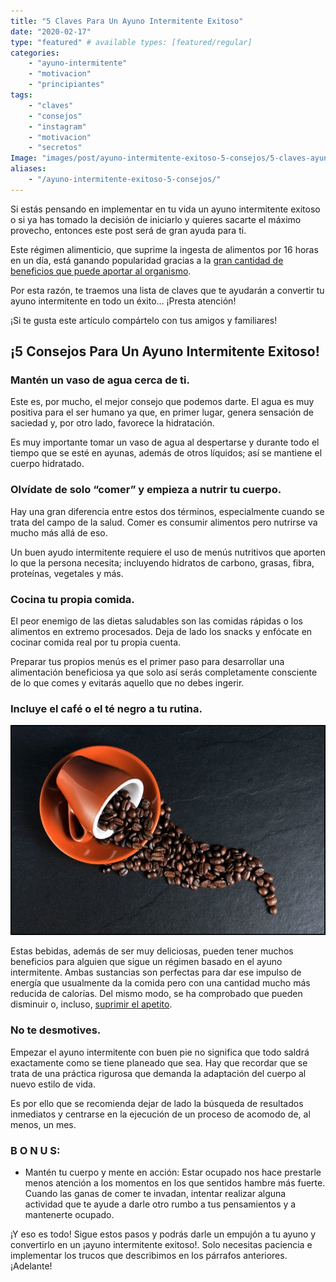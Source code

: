 ```yaml
---
title: "5 Claves Para Un Ayuno Intermitente Exitoso"
date: "2020-02-17"
type: "featured" # available types: [featured/regular]
categories:
    - "ayuno-intermitente"
    - "motivacion"
    - "principiantes"
tags:
    - "claves"
    - "consejos"
    - "instagram"
    - "motivacion"
    - "secretos"
Image: "images/post/ayuno-intermitente-exitoso-5-consejos/5-claves-ayuno-intermitente-exitoso.jpg"
aliases:
    - "/ayuno-intermitente-exitoso-5-consejos/"
---
```


Si estás pensando en implementar en tu vida un ayuno intermitente exitoso o si ya has tomado la decisión de iniciarlo y quieres sacarte el máximo provecho, entonces este post será de gran ayuda para ti.

Este régimen alimenticio, que suprime la ingesta de alimentos por 16 horas en un día, está ganando popularidad gracias a la [gran cantidad de beneficios que puede aportar al organismo](https://ayunointermitente.blog/4-beneficios-del-ayuno-intermitente/).

Por esta razón, te traemos una lista de claves que te ayudarán a convertir tu ayuno intermitente en todo un éxito… ¡Presta atención!

¡Si te gusta este artículo compártelo con tus amigos y familiares!

## ¡5 Consejos Para Un Ayuno Intermitente Exitoso!

### Mantén un vaso de agua cerca de ti.

Este es, por mucho, el mejor consejo que podemos darte. El agua es muy positiva para el ser humano ya que, en primer lugar, genera sensación de saciedad y, por otro lado, favorece la hidratación.

Es muy importante tomar un vaso de agua al despertarse y durante todo el tiempo que se esté en ayunas, además de otros líquidos; así se mantiene el cuerpo hidratado.

### Olvídate de solo “comer” y empieza a nutrir tu cuerpo.

Hay una gran diferencia entre estos dos términos, especialmente cuando se trata del campo de la salud. Comer es consumir alimentos pero nutrirse va mucho más allá de eso.

Un buen ayudo intermitente requiere el uso de menús nutritivos que aporten lo que la persona necesita; incluyendo hidratos de carbono, grasas, fibra, proteínas, vegetales y más.

<script async src="https://pagead2.googlesyndication.com/pagead/js/adsbygoogle.js"></script>

<script>(adsbygoogle = window.adsbygoogle || []).push({});</script>

### Cocina tu propia comida.

El peor enemigo de las dietas saludables son las comidas rápidas o los alimentos en extremo procesados. Deja de lado los snacks y enfócate en cocinar comida real por tu propia cuenta.

Preparar tus propios menús es el primer paso para desarrollar una alimentación beneficiosa ya que solo así serás completamente consciente de lo que comes y evitarás aquello que no debes ingerir.

### Incluye el café o el té negro a tu rutina.

![ayuno intermitente exitoso (5 Claves)](images/Que-Rompe-El-Ayuno-Intermitente-Cafe-768x512.jpg)

Estas bebidas, además de ser muy deliciosas, pueden tener muchos beneficios para alguien que sigue un régimen basado en el ayuno intermitente. Ambas sustancias son perfectas para dar ese impulso de energía que usualmente da la comida pero con una cantidad mucho más reducida de calorías. Del mismo modo, se ha comprobado que pueden disminuir o, incluso, [suprimir el apetito](https://www.ncbi.nlm.nih.gov/pubmed/28446037).

### No te desmotives.

Empezar el ayuno intermitente con buen pie no significa que todo saldrá exactamente como se tiene planeado que sea. Hay que recordar que se trata de una práctica rigurosa que demanda la adaptación del cuerpo al nuevo estilo de vida.

Es por ello que se recomienda dejar de lado la búsqueda de resultados inmediatos y centrarse en la ejecución de un proceso de acomodo de, al menos, un mes.

### B O N U S:

-   Mantén tu cuerpo y mente en acción: Estar ocupado nos hace prestarle menos atención a los momentos en los que sentidos hambre más fuerte. Cuando las ganas de comer te invadan, intentar realizar alguna actividad que te ayude a darle otro rumbo a tus pensamientos y a mantenerte ocupado.

<script async src="https://pagead2.googlesyndication.com/pagead/js/adsbygoogle.js"></script>

<script>(adsbygoogle = window.adsbygoogle || []).push({});</script>

¡Y eso es todo! Sigue estos pasos y podrás darle un empujón a tu ayuno y convertirlo en un ¡ayuno intermitente exitoso!. Solo necesitas paciencia e implementar los trucos que describimos en los párrafos anteriores. ¡Adelante!

